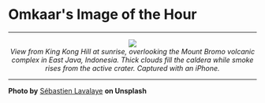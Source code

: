 # Omkaar's Image of the Hour

---

<div align="center">

<a href="https://unsplash.com/photos/volcanoes-erupt-amidst-clouds-at-sunset-RuA4YqFQOc4">
  <img src="https://images.unsplash.com/photo-1749731630653-d9b3f00573ed?crop=entropy&cs=tinysrgb&fit=max&fm=jpg&ixid=M3w3NjA2Nzh8MHwxfHJhbmRvbXx8fHx8fHx8fDE3NTA5NjgwMDB8&ixlib=rb-4.1.0&q=80&w=1080" style="max-width:100%; height:auto;">
</a>

<br>
<i>View from King Kong Hill at sunrise, overlooking the Mount Bromo volcanic complex in East Java, Indonesia. Thick clouds fill the caldera while smoke rises from the active crater. Captured with an iPhone.</i>

</div>

---

**Photo by** [Sébastien Lavalaye](https://unsplash.com/@pelloche) **on Unsplash**
